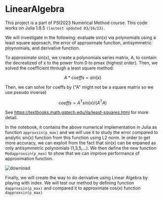 # LinearAlgebra
This project is a part of PSI2023 Numerical Method course. This code works on Julia 1.8.5 `(lastest updated 03/16/23)`.

We will investigate in the following: evaluate sin(x) via polynomials using a least square approach, the error of approximate function, antisymmetric ploynomials, and derivative function.

To approximate sin(x), we create a polynomials series matrix, A, to contain the decreatized of x to the power from 0 to pmax (highest order). Then, we solved the coefficient through a least square method:

$$
A*coeffs = sin(x)
$$

Then, we can solve for coeffs by ("A" might not be a square matrix so we use pseudo inverse)

$$
coeffs = A^T sin(x) / (A^TA)
$$

See https://textbooks.math.gatech.edu/ila/least-squares.html for more detail.

In the notebook, it contains the above numerical implementation in Julia as function `approxsin(p_max)` and we will use it to study the error compared to analytic sin(x) function from this function using L2 norm. In order to get more accuracy, we can exploit from the fact that sin(x) can be expaned as only antisymmetric polynomials (1,3,5,...). We then define the new function `Modapproxsin(p_max)` to show that we can improve performance of approximation function. 

![download](https://user-images.githubusercontent.com/108566311/225795423-9969b286-5526-41c6-b438-966a8915f6cb.png)

Finally, we will create the way to do derivative using Linear Algebra by playing with index. We will test our method by defining function `dapproxsin(p_max)` and compared it to approximate cos(x) function `dapproxsin(p_max)`



